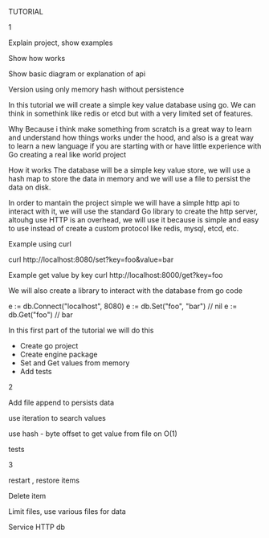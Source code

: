 
TUTORIAL

1

Explain project,  show examples

Show how works

Show basic diagram or explanation of api

Version using only memory hash without persistence 



In this tutorial we will create a simple key value database using go.
We can think in somethink like redis or etcd but with a very limited set of features.

Why
Because i think make something from scratch is a great way to learn and understand how things works under the hood, 
and also is a great way to learn a new language if you are starting with or have little experience with Go creating 
a real like world project

How it works
The database will be a simple key value store, we will use a hash map to store the data in memory and we will use a file to persist the data on disk.


In order to mantain the project simple we will have a simple http api to interact with it, we will use the standard Go library to create the http server, altouhg use HTTP is an overhead, we will use it because is simple and easy to use instead of create a custom protocol like redis, mysql, etcd, etc.

Example using curl

curl http://localhost:8080/set?key=foo&value=bar

Example get value by key
curl http://localhost:8000/get?key=foo

We  will also create a library to interact with the database from go code

e := db.Connect("localhost", 8080)
e := db.Set("foo", "bar") // nil
e := db.Get("foo") // bar

In this first part of the tutorial we will do this 

- Create go project 
- Create engine package
- Set and Get values from memory
- Add tests














2

Add file  append to persists  data 

use iteration to search values

use hash - byte offset to get value from file on O(1)

tests

3 

restart , restore items

Delete item

Limit files,  use various files for data

Service HTTP db
